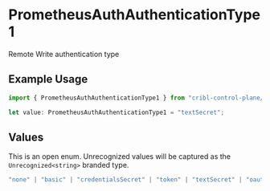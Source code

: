 # PrometheusAuthAuthenticationType1

Remote Write authentication type

## Example Usage

```typescript
import { PrometheusAuthAuthenticationType1 } from "cribl-control-plane/models";

let value: PrometheusAuthAuthenticationType1 = "textSecret";
```

## Values

This is an open enum. Unrecognized values will be captured as the `Unrecognized<string>` branded type.

```typescript
"none" | "basic" | "credentialsSecret" | "token" | "textSecret" | "oauth" | Unrecognized<string>
```
